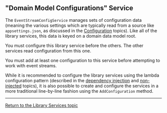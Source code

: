 ## "Domain Model Configurations" Service

The `EventStreamConfigService` manages sets of configuration data (meaning the various settings which are typically read from a source like `appsettings.json`, as discussed in the [Configuration](configuration.md) topics). Like all of the library services, this data is keyed on a domain data model root.

You must configure this library service before the others. The other services read configuration from this one.

You must add at least one configuration to this service before attempting to work with event streams. 

While it is recommended to configure the library services using the lambda configuration pattern (described in the [dependency injection](services_injected.md) and [non-injected](services_direct.md) topics), it is also possible to create and configure the services in a more traditional line-by-line fashion using the `AddConfiguration` method.

---

[Return to the Library Services topic](services.md)
